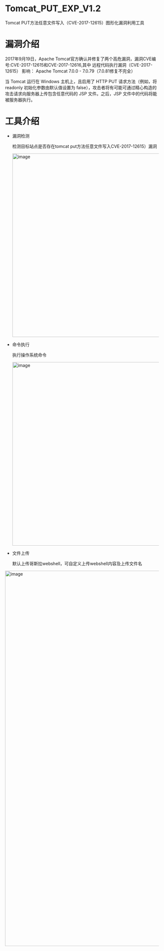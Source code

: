 # Tomcat_PUT_EXP_V1.2
Tomcat PUT方法任意文件写入（CVE-2017-12615）图形化漏洞利用工具

# 漏洞介绍
  2017年9月19日，Apache Tomcat官方确认并修复了两个高危漏洞，漏洞CVE编号:CVE-2017-12615和CVE-2017-12616,其中 远程代码执行漏洞（CVE-2017-12615）    影响： Apache Tomcat 7.0.0 - 7.0.79（7.0.81修复不完全）

  当 Tomcat 运行在 Windows 主机上，且启用了 HTTP PUT 请求方法（例如，将 readonly 初始化参数由默认值设置为 false），攻击者将有可能可通过精心构造的攻击请求向服务器上传包含任意代码的 JSP 文件。之后，JSP 文件中的代码将能被服务器执行。
 # 
# 工具介绍
- 漏洞检测

  检测目标站点是否存在tomcat put方法任意文件写入CVE-2017-12615）漏洞
  
  <img width="600" alt="image" src="https://user-images.githubusercontent.com/105373673/224598722-b892d618-5153-466a-8fea-1716c3e5e1f6.png">
  
- 命令执行

  执行操作系统命令
  
  <img width="600" alt="image" src="https://user-images.githubusercontent.com/105373673/224598759-faefbf79-5b90-45f9-bcc2-99de5bd3ad57.png">
  
- 文件上传

  默认上传哥斯拉webshell，可自定义上传webshell内容及上传文件名
  
<img width="1227" alt="image" src="https://user-images.githubusercontent.com/105373673/224598784-8a78eb59-58fa-4896-b769-1b9836b6efef.png">


